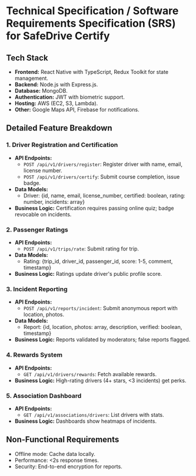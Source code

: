# Technical Specification / Software Requirements Specification (SRS) for SafeDrive Certify

## Tech Stack
- **Frontend:** React Native with TypeScript, Redux Toolkit for state management.
- **Backend:** Node.js with Express.js.
- **Database:** MongoDB.
- **Authentication:** JWT with biometric support.
- **Hosting:** AWS (EC2, S3, Lambda).
- **Other:** Google Maps API, Firebase for notifications.

## Detailed Feature Breakdown

### 1. Driver Registration and Certification
- **API Endpoints:**
  - `POST /api/v1/drivers/register`: Register driver with name, email, license number.
  - `POST /api/v1/drivers/certify`: Submit course completion, issue badge.
- **Data Models:**
  - Driver: {id, name, email, license_number, certified: boolean, rating: number, incidents: array}
- **Business Logic:** Certification requires passing online quiz; badge revocable on incidents.

### 2. Passenger Ratings
- **API Endpoints:**
  - `POST /api/v1/trips/rate`: Submit rating for trip.
- **Data Models:**
  - Rating: {trip_id, driver_id, passenger_id, score: 1-5, comment, timestamp}
- **Business Logic:** Ratings update driver's public profile score.

### 3. Incident Reporting
- **API Endpoints:**
  - `POST /api/v1/reports/incident`: Submit anonymous report with location, photos.
- **Data Models:**
  - Report: {id, location, photos: array, description, verified: boolean, timestamp}
- **Business Logic:** Reports validated by moderators; false reports flagged.

### 4. Rewards System
- **API Endpoints:**
  - `GET /api/v1/drivers/rewards`: Fetch available rewards.
- **Business Logic:** High-rating drivers (4+ stars, <3 incidents) get perks.

### 5. Association Dashboard
- **API Endpoints:**
  - `GET /api/v1/associations/drivers`: List drivers with stats.
- **Business Logic:** Dashboards show heatmaps of incidents.

## Non-Functional Requirements
- Offline mode: Cache data locally.
- Performance: <2s response times.
- Security: End-to-end encryption for reports.
